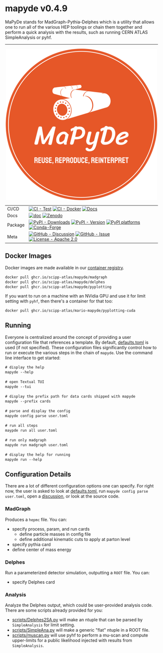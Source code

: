 # mapyde v0.4.9

MaPyDe stands for MadGraph-Pythia-Delphes which is a utility that allows one to
run all of the various HEP toolings or chain them together and perform a quick
analysis with the results, such as running CERN ATLAS SimpleAnalysis or pyhf.

---

<!-- sync the following div with docs/index.md -->
<div align="center">

<img src="https://raw.githubusercontent.com/scipp-atlas/mapyde/main/docs/assets/images/logo.svg" alt="Mapyde logo" width="500" role="img">

<!-- --8<-- [start:badges] -->

<!-- prettier-ignore-start -->
| | |
| --- | --- |
| CI/CD | [![CI - Test][actions-badge-ci]][actions-link-ci] [![CI - Docker][actions-badge-docker]][actions-link-docker] [![Docs][actions-badge-docs]][actions-link-docs] |
| Docs |  [![doc][doc-badge]][doc-link] [![Zenodo][zenodo-badge]][zenodo-link] |
| Package | [![PyPI - Downloads][pypi-downloads]][pypi-link] [![PyPI - Version][pypi-version]][pypi-link] [![PyPI platforms][pypi-platforms]][pypi-link] [![Conda-Forge][conda-badge]][conda-link] |
| Meta | [![GitHub - Discussion][github-discussions-badge]][github-discussions-link] [![GitHub - Issue][github-issues-badge]][github-issues-link] [![License - Apache 2.0][license-badge]][license-link] |

[actions-badge-ci]:         https://github.com/scipp-atlas/mapyde/actions/workflows/ci.yml/badge.svg?branch=main
[actions-link-ci]:          https://github.com/scipp-atlas/mapyde/actions/workflows/ci.yml?query=branch:main
[actions-badge-docker]:     https://github.com/scipp-atlas/mapyde/actions/workflows/docker.yml/badge.svg?branch=main
[actions-link-docker]:      https://github.com/scipp-atlas/mapyde/actions/workflows/docker.yml?query=branch:main
[actions-badge-docs]:       https://github.com/scipp-atlas/mapyde/actions/workflows/docs.yml/badge.svg?branch=main
[actions-link-docs]:        https://github.com/scipp-atlas/mapyde/actions/workflows/docs.yml?query=branch:main
[conda-badge]:              https://img.shields.io/conda/vn/conda-forge/mapyde
[conda-link]:               https://github.com/conda-forge/mapyde-feedstock
[doc-badge]:                https://img.shields.io/badge/docs-online-success
[doc-link]:                 https://scipp-atlas.github.io/mapyde/latest/
[github-discussions-badge]: https://img.shields.io/static/v1?label=Discussions&message=Ask&color=blue&logo=github
[github-discussions-link]:  https://github.com/scipp-atlas/mapyde/discussions
[github-issues-badge]:      https://img.shields.io/static/v1?label=Issues&message=File&color=blue&logo=github
[github-issues-link]:       https://github.com/scipp-atlas/mapyde/issues
[pypi-link]:                https://pypi.org/project/mapyde/
[pypi-downloads]:           https://img.shields.io/pypi/dm/mapyde.svg?color=blue&label=Downloads&logo=pypi&logoColor=gold
[pypi-platforms]:           https://img.shields.io/pypi/pyversions/mapyde
[pypi-version]:             https://badge.fury.io/py/mapyde.svg
[license-badge]:            https://img.shields.io/badge/License-Apache_2.0-blue.svg
[license-link]:             https://spdx.org/licenses/Apache-2.0.html
[zenodo-badge]:             https://zenodo.org/badge/424389185.svg
[zenodo-link]:              https://zenodo.org/badge/latestdoi/424389185

<!-- prettier-ignore-end -->

<!-- --8<-- [end:badges] -->

</div>

## Docker Images

Docker images are made available in our
[container registry](../../../container_registry).

```
docker pull ghcr.io/scipp-atlas/mapyde/madgraph
docker pull ghcr.io/scipp-atlas/mapyde/delphes
docker pull ghcr.io/scipp-atlas/mapyde/pyplotting
```

If you want to run on a machine with an NVidia GPU and use it for limit setting
with `pyhf`, then there's a container for that too:

```
docker pull ghcr.io/scipp-atlas/mario-mapyde/pyplotting-cuda
```

## Running

Everyone is centralized around the concept of providing a user configuration
file that references a template. By default,
[defaults.toml](./templates/defaults.toml) is used (if not specified). These
configuration files significantly control how to run or execute the various
steps in the chain of `mapyde`. Use the command line interface to get started:

```
# display the help
mapyde --help

# open Textual TUI
mapyde --tui

# display the prefix path for data cards shipped with mapyde
mapyde --prefix cards

# parse and display the config
mapyde config parse user.toml

# run all steps
maypde run all user.toml

# run only madgraph
mapyde run madgraph user.toml

# display the help for running
mapyde run --help
```

## Configuration Details

There are a lot of different configuration options one can specify. For right
now, the user is asked to look at [defaults.toml](./templates/defaults.toml),
run `mapyde config parse user.toml`, open a
[discussion][github-discussions-link], or look at the source code.

### MadGraph

Produces a `hepmc` file. You can:

- specify process, param, and run cards
  - define particle masses in config file
  - define additional kinematic cuts to apply at parton level
- specify pythia card
- define center of mass energy

### Delphes

Run a parameterized detector simulation, outputting a `ROOT` file. You can:

- specify Delphes card

### Analysis

Analyze the Delphes output, which could be user-provided analysis code. There
are some scripts already provided for you:

- [scripts/Delphes2SA.py](./scripts/Delphes2SA.py) will make an ntuple that can
  be parsed by `SimpleAnalysis` for limit setting.
- [scripts/SimpleAna.py](./scripts/SimpleAna.py) will make a generic "flat"
  ntuple in a ROOT file.
- [scripts/muscan.py](./scripts/muscan.py) will use pyhf to perform a mu-scan
  and compute upper-limits for a public likelihood injected with results from
  `SimpleAnalysis`.
